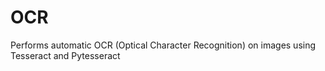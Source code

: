 # OCR
Performs automatic OCR (Optical Character Recognition) on images using Tesseract and Pytesseract
